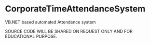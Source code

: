 # CorporateTimeAttendanceSystem
VB.NET based automated Attendance system

SOURCE CODE WILL BE SHARED ON REQUEST ONLY AND FOR EDUCATIONAL PURPOSE.
